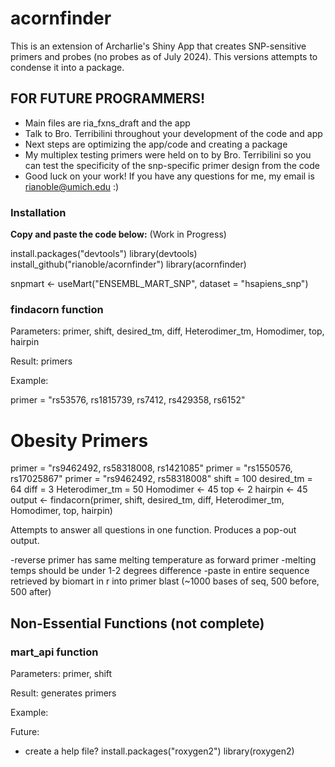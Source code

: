 # acornfinder

This is an extension of Archarlie's Shiny App that creates SNP-sensitive primers and probes (no probes as of July 2024). This versions attempts to condense it into a package.

## FOR FUTURE PROGRAMMERS!

- Main files are ria_fxns_draft and the app
- Talk to Bro. Terribilini throughout your development of the code and app
- Next steps are optimizing the app/code and creating a package
- My multiplex testing primers were held on to by Bro. Terribilini so you can test the specificity of the snp-specific primer design from the code
- Good luck on your work! If you have any questions for me, my email is rianoble@umich.edu :)

### Installation

**Copy and paste the code below:** (Work in Progress)

install.packages("devtools")
library(devtools)
install_github("rianoble/acornfinder")
library(acornfinder)

snpmart <- useMart("ENSEMBL_MART_SNP", dataset = "hsapiens_snp")


### findacorn function

Parameters: primer, shift, desired_tm, diff, Heterodimer_tm, Homodimer, top, hairpin

Result: primers

Example: 

primer = "rs53576, rs1815739, rs7412, rs429358, rs6152"
# Obesity Primers
primer = "rs9462492, rs58318008, rs1421085"
primer = "rs1550576, rs17025867"
primer = "rs9462492, rs58318008"
shift = 100
desired_tm = 64
diff = 3
Heterodimer_tm = 50
Homodimer <- 45
top <- 2
hairpin <- 45
output <- findacorn(primer, shift, desired_tm, diff, Heterodimer_tm, Homodimer, top, hairpin)

Attempts to answer all questions in one function. Produces a pop-out output.

-reverse primer has same melting temperature as forward primer
-melting temps should be under 1-2 degrees difference
-paste in entire sequence retrieved by biomart in r into primer blast (~1000 bases of seq, 500 before, 500 after)

## Non-Essential Functions (not complete)

### mart_api function

Parameters: primer, shift

Result: generates primers

Example: 

Future:
- create a help file?
install.packages("roxygen2")
library(roxygen2)

